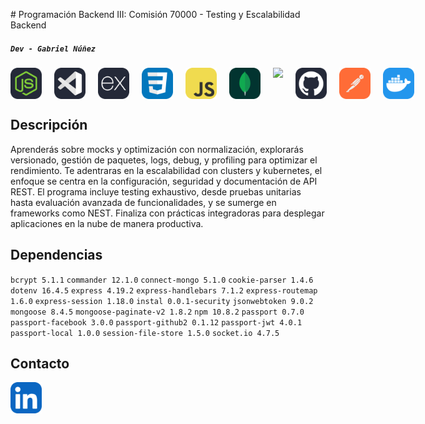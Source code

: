 ﻿﻿# Programación Backend III: Comisión 70000 - Testing y Escalabilidad Backend

##### `Dev - Gabriel Núñez`

<div style="display: flex;">
<img src="https://raw.githubusercontent.com/tandpfun/skill-icons/65dea6c4eaca7da319e552c09f4cf5a9a8dab2c8/icons/NodeJS-Dark.svg" width="50" style="margin-right: 20px"/>
<img src="https://raw.githubusercontent.com/tandpfun/skill-icons/65dea6c4eaca7da319e552c09f4cf5a9a8dab2c8/icons/VSCode-Dark.svg" width="50" style="margin-right: 20px"/>
<img src="https://raw.githubusercontent.com/tandpfun/skill-icons/65dea6c4eaca7da319e552c09f4cf5a9a8dab2c8/icons/ExpressJS-Dark.svg" width="50" style="margin-right: 20px"/>
<img src="https://raw.githubusercontent.com/tandpfun/skill-icons/65dea6c4eaca7da319e552c09f4cf5a9a8dab2c8/icons/CSS.svg" width="50" style="margin-right: 20px"/>
<img src="https://raw.githubusercontent.com/tandpfun/skill-icons/65dea6c4eaca7da319e552c09f4cf5a9a8dab2c8/icons/JavaScript.svg" width="50" style="margin-right: 20px"/>
<img src="https://raw.githubusercontent.com/tandpfun/skill-icons/65dea6c4eaca7da319e552c09f4cf5a9a8dab2c8/icons/MongoDB.svg" width="50" style="margin-right: 20px"/>
<img src="https://raw.githubusercontent.com/tandpfun/skill-icons/65dea6c4eaca7da319e552c09f4cf5a9a8dab2c8/icons/Npm-Dark.svg" width="50" style="margin-right: 20px"/>
<img src="https://raw.githubusercontent.com/tandpfun/skill-icons/65dea6c4eaca7da319e552c09f4cf5a9a8dab2c8/icons/Github-Dark.svg" width="50" style="margin-right: 20px"/>
<img src="https://raw.githubusercontent.com/tandpfun/skill-icons/65dea6c4eaca7da319e552c09f4cf5a9a8dab2c8/icons/Postman.svg" width="50" style="margin-right: 20px"/>
<img src="https://raw.githubusercontent.com/tandpfun/skill-icons/65dea6c4eaca7da319e552c09f4cf5a9a8dab2c8/icons/Docker.svg" width="50" style="margin-right: 20px">  
</div>

## Descripción

Aprenderás sobre mocks y optimización con normalización, explorarás versionado, gestión de paquetes, logs, debug, y profiling para optimizar el rendimiento. Te adentraras en la escalabilidad con clusters y kubernetes, el enfoque se centra en la configuración, seguridad y documentación de API REST. El programa incluye testing exhaustivo, desde pruebas unitarias hasta evaluación avanzada de funcionalidades, y se sumerge en frameworks como NEST. Finaliza con prácticas integradoras para desplegar aplicaciones en la nube de manera productiva.

## Dependencias
`bcrypt 5.1.1` `commander 12.1.0` `connect-mongo 5.1.0` `cookie-parser 1.4.6` `dotenv 16.4.5` `express 4.19.2` `express-handlebars 7.1.2` `express-routemap 1.6.0` `express-session 1.18.0` `instal 0.0.1-security` `jsonwebtoken 9.0.2` 
`mongoose 8.4.5` `mongoose-paginate-v2 1.8.2` `npm 10.8.2` `passport 0.7.0` `passport-facebook 3.0.0` `passport-github2 0.1.12` `passport-jwt 4.0.1` `passport-local 1.0.0` `session-file-store 1.5.0` `socket.io 4.7.5`

## Contacto
<a href="https://www.linkedin.com/in/gabrielnez/" target="_blank"><img src="https://raw.githubusercontent.com/tandpfun/skill-icons/65dea6c4eaca7da319e552c09f4cf5a9a8dab2c8/icons/LinkedIn.svg" width="50" style="margin-right: 20px"/></a>

